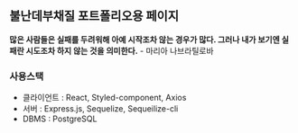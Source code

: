 ## 불난데부채질 포트폴리오용 페이지
**많은 사람들은 실패를 두려워해 아예 시작조차 않는 경우가 많다. 그러나 내가 보기엔 실패란 시도조차 하지 않는 것을 의미한다.** - 마리아 나브라틸로바

### 사용스택
- 클라이언트 : React, Styled-component, Axios
- 서버 : Express.js, Sequelize, Sequeilize-cli
- DBMS : PostgreSQL

